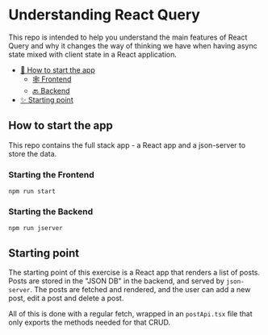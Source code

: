 # Understanding React Query

This repo is intended to help you understand the main features of React Query and why it changes the way of thinking we have when having async state mixed with client state in a React application.

- [🎉 How to start the app](#-how-to-start-the-app)
  - [🕸 Frontend](#-starting-the-frontend)
  - [🔙 Backend](#-starting-the-backend)
- [✨ Starting point](#-starting-point)

## How to start the app

This repo contains the full stack app - a React app and a json-server to store the data.

### Starting the Frontend

```
npm run start
```

### Starting the Backend

```
npm run jserver
```

## Starting point

The starting point of this exercise is a React app that renders a list of posts. Posts are stored in the "JSON DB" in the backend, and served by `json-server`. The posts are fetched and rendered, and the user can add a new post, edit a post and delete a post.

All of this is done with a regular fetch, wrapped in an `postApi.tsx` file that only exports the methods needed for that CRUD.
